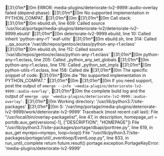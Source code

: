  [31;01m*[0m ERROR: media-plugins/deteriorate-lv2-9999::audio-overlay failed (depend phase):
 [31;01m*[0m   No supported implementation in PYTHON_COMPAT.
 [31;01m*[0m 
 [31;01m*[0m Call stack:
 [31;01m*[0m                     ebuild.sh, line 609:  Called source '/usr/local/portage/media-plugins/deteriorate-lv2/deteriorate-lv2-9999.ebuild'
 [31;01m*[0m   deteriorate-lv2-9999.ebuild, line  10:  Called inherit 'python-any-r1' 'waf-utils'
 [31;01m*[0m                     ebuild.sh, line 314:  Called __qa_source '/var/db/repos/gentoo/eclass/python-any-r1.eclass'
 [31;01m*[0m                     ebuild.sh, line 112:  Called source '/var/db/repos/gentoo/eclass/python-any-r1.eclass'
 [31;01m*[0m          python-any-r1.eclass, line 205:  Called _python_any_set_globals
 [31;01m*[0m          python-any-r1.eclass, line 176:  Called _python_set_impls
 [31;01m*[0m        python-utils-r1.eclass, line 158:  Called die
 [31;01m*[0m The specific snippet of code:
 [31;01m*[0m   			die "No supported implementation in PYTHON_COMPAT."
 [31;01m*[0m 
 [31;01m*[0m If you need support, post the output of `emerge --info '=media-plugins/deteriorate-lv2-9999::audio-overlay'`,
 [31;01m*[0m the complete build log and the output of `emerge -pqv '=media-plugins/deteriorate-lv2-9999::audio-overlay'`.
 [31;01m*[0m Working directory: '/usr/lib/python3.7/site-packages'
 [31;01m*[0m S: '/var/tmp/portage/media-plugins/deteriorate-lv2-9999/work/deteriorate-lv2-9999'
Traceback (most recent call last):
  File "/usr/local/bin/overlay-packagelist", line 47, in <module>
    description, homepage_url = portdb.aux_get(versions[-1], ["DESCRIPTION", "HOMEPAGE"])
  File "/usr/lib/python3.7/site-packages/portage/dbapi/porttree.py", line 619, in aux_get
    myrepo=myrepo, loop=loop))
  File "/usr/lib/python3.7/site-packages/portage/util/_eventloop/EventLoop.py", line 833, in run_until_complete
    return future.result()
portage.exception.PortageKeyError: 'media-plugins/deteriorate-lv2-9999'
